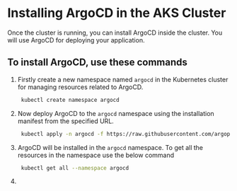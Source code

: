 # Installing ArgoCD in the AKS Cluster
Once the cluster is running, you can install ArgoCD inside the cluster. You will use ArgoCD for deploying your application.

## To install ArgoCD, use these commands

1. Firstly create a new namespace named `argocd` in the Kubernetes cluster for managing resources related to ArgoCD.

   ```bash
    kubectl create namespace argocd
   ```
3. Now deploy ArgoCD to the `argocd` namespace using the installation manifest from the specified URL.
   ```bash
    kubectl apply -n argocd -f https://raw.githubusercontent.com/argoproj/argo-cd/stable/manifests/install.yaml
   ```
4. ArgoCD will be installed in the `argocd` namespace. To get all the resources in the namespace use the below command
   ```bash
    kubectl get all --namespace argocd
   ```
5. 

